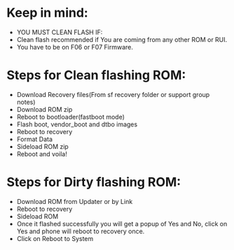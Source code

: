 # Keep in mind:
- YOU MUST CLEAN FLASH IF:
- Clean flash recommended if You are coming from any other ROM or RUI.
- You have to be on F06 or F07 Firmware.

# Steps for Clean flashing ROM:
- Download Recovery files(From sf recovery folder or support group notes)
- Download ROM zip
- Reboot to bootloader(fastboot mode)
- Flash boot, vendor_boot and dtbo images
- Reboot to recovery
- Format Data
- Sideload ROM zip
- Reboot and voila!

# Steps for Dirty flashing ROM:
- Download ROM from Updater or by Link
- Reboot to recovery
- Sideload ROM
- Once it flashed successfully you will get a popup of Yes and No, click on Yes and phone will reboot to recovery once.
- Click on Reboot to System
